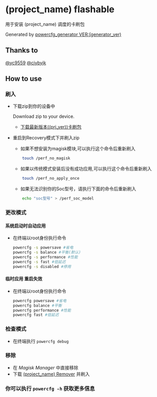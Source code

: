 # (project_name) flashable
用于安装 (project_name) 调度的卡刷包

Generated by [powercfg_generator VER:(generator_ver)](https://github.com/cjybyjk/powercfg_generator)

## Thanks to
[@yc9559](https://github.com/yc9559)
[@cjybyjk](https://github.com/cjybyjk)

## How to use
### 刷入
-   下载zip到你的设备中 

    Download zip to your device.
	- [下载最新版本((prj_ver))卡刷包]((project_id).Installer.(prj_ver).zip) 

-   重启到Recovery模式下并刷入zip
	- 如果不想安装为magisk模块,可以执行这个命令后重新刷入 
	```bash
		touch /perf_no_magisk
	```
	- 如果以传统模式安装后没有成功应用,可以执行这个命令后重新刷入
	```bash
		touch /perf_no_apply_once
	```
	- 如果无法识别你的Soc型号，请执行下面的命令后重新刷入
	```bash
		echo "soc型号" > /perf_soc_model
	```
### 更改模式

#### 系统启动时自动应用
-   在终端以root身份执行命令
	```bash
	powercfg -s powersave #省电
	powercfg -s balance #平衡(默认)
	powercfg -s performance #性能
	powercfg -s fast #低延迟
	powercfg -s disabled #停用
	```

#### 临时应用 重启失效
-   在终端以root身份执行命令
    ```bash
	powercfg powersave #省电
	powercfg balance #平衡
	powercfg performance #性能
	powercfg fast #低延迟
    ```

### 检查模式
-	在终端执行 `powercfg debug`

### 移除
-	在 *Magisk Manager* 中直接移除
-	下载 [(project_name) Remover]((project_name).Remover.zip) 并刷入

### 你可以执行 `powercfg -h` 获取更多信息

